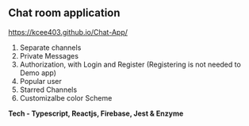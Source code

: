 
## Chat room application
  https://kcee403.github.io/Chat-App/
  1. Separate channels
  2. Private Messages
  3. Authorization, with Login and Register (Registering is not needed to Demo app)
  4. Popular user
  5. Starred Channels
  6. Customizalbe color Scheme

 **Tech - Typescript, Reactjs, Firebase, Jest & Enzyme**
